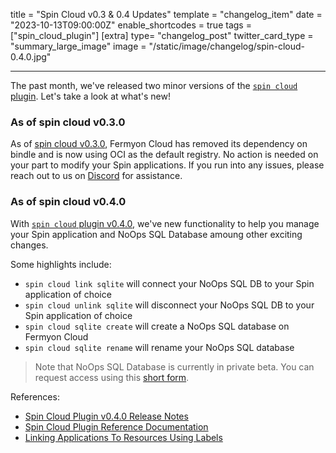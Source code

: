 title = "Spin Cloud v0.3 & 0.4 Updates"
template = "changelog_item"
date = "2023-10-13T09:00:00Z"
enable_shortcodes = true
tags = ["spin_cloud_plugin"]
[extra]
type= "changelog_post"
twitter_card_type = "summary_large_image" 
image = "/static/image/changelog/spin-cloud-0.4.0.jpg" 

---

The past month, we've released two minor versions of the [`spin cloud` plugin](https://github.com/fermyon/cloud-plugin). Let's take a look at what's new!

### As of spin cloud v0.3.0

As of [spin cloud v0.3.0](https://github.com/fermyon/cloud-plugin/releases/tag/v0.3.0), Fermyon Cloud has removed its dependency on bindle and is now using OCI as the default registry. No action is needed on your part to modify your Spin applications. If you run into any issues, please reach out to us on [Discord](https://discord.gg/AAFNfS7NGf) for assistance.

### As of spin cloud v0.4.0

With [`spin cloud` plugin v0.4.0](https://github.com/fermyon/cloud-plugin), we've new functionality to help you manage your Spin application and NoOps SQL Database amoung other exciting changes. 

Some highlights include:

* `spin cloud link sqlite` will connect your NoOps SQL DB to your Spin application of choice
* `spin cloud unlink sqlite` will disconnect your NoOps SQL DB to your Spin application of choice
* `spin cloud sqlite create` will create a NoOps SQL database on Fermyon Cloud
* `spin cloud sqlite rename` will rename your NoOps SQL database

> Note that NoOps SQL Database is currently in private beta. You can request access using this [short form](https://fibsu0jcu2g.typeform.com/to/Brv12FI0#hubspot_utk=xxxxx&hubspot_page_name=xxxxx&hubspot_page_url=xxxxx).


<!-- break -->

References:

- [Spin Cloud Plugin v0.4.0 Release Notes](https://github.com/fermyon/cloud-plugin/releases/tag/v0.4.0)
- [Spin Cloud Plugin Reference Documentation](./cloud/cloud-command-reference)
- [Linking Applications To Resources Using Labels](./cloud/linking-applications-to-resources-using-labels)
